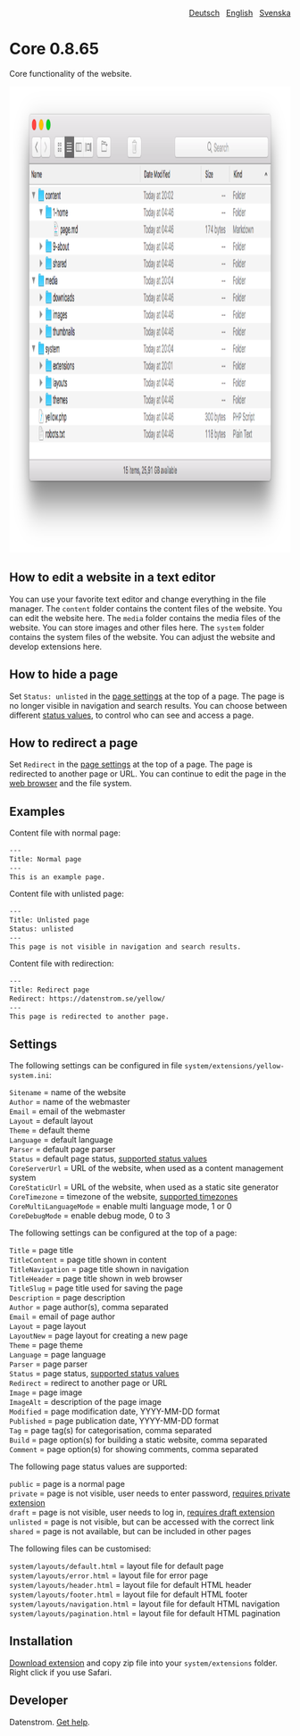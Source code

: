 <p align="right"><a href="README-de.md">Deutsch</a> &nbsp; <a href="README.md">English</a> &nbsp; <a href="README-sv.md">Svenska</a></p>

# Core 0.8.65

Core functionality of the website.

<p align="center"><img src="core-screenshot.png?raw=true" width="795" height="836" alt="Screenshot"></p>

## How to edit a website in a text editor

You can use your favorite text editor and change everything in the file manager. The `content` folder contains the content files of the website. You can edit the website here. The `media` folder contains the media files of the website. You can store images and other files here. The `system` folder contains the system files of the website. You can adjust the website and develop extensions here.

## How to hide a page

Set `Status: unlisted` in the [page settings](#settings-page) at the top of a page. The page is no longer visible in navigation and search results. You can choose between different [status values](#settings-status), to control who can see and access a page.

## How to redirect a page

Set `Redirect` in the [page settings](#settings-page) at the top of a page. The page is redirected to another page or URL. You can continue to edit the page in the [web browser](https://github.com/datenstrom/yellow-extensions/tree/master/source/edit) and the file system.

## Examples

Content file with normal page:

    ---
    Title: Normal page
    ---
    This is an example page.

Content file with unlisted page:

    ---
    Title: Unlisted page
    Status: unlisted
    ---
    This page is not visible in navigation and search results.

Content file with redirection:

    ---
    Title: Redirect page
    Redirect: https://datenstrom.se/yellow/
    ---
    This page is redirected to another page.

## Settings

<a id="settings-system"></a>The following settings can be configured in file `system/extensions/yellow-system.ini`:

`Sitename` = name of the website  
`Author` = name of the webmaster  
`Email` = email of the webmaster  
`Layout` = default layout  
`Theme` = default theme  
`Language` = default language  
`Parser` = default page parser  
`Status` = default page status, [supported status values](#settings-status)  
`CoreServerUrl` = URL of the website, when used as a content management system  
`CoreStaticUrl` = URL of the website, when used as a static site generator  
`CoreTimezone` = timezone of the website, [supported timezones](https://www.php.net/manual/en/timezones.php)  
`CoreMultiLanguageMode` = enable multi language mode, 1 or 0  
`CoreDebugMode` = enable debug mode, 0 to 3  

<a id="settings-page"></a>The following settings can be configured at the top of a page:

`Title` = page title  
`TitleContent` = page title shown in content  
`TitleNavigation` = page title shown in navigation  
`TitleHeader` = page title shown in web browser  
`TitleSlug` = page title used for saving the page  
`Description` = page description  
`Author` = page author(s), comma separated  
`Email` = email of page author  
`Layout` = page layout  
`LayoutNew` = page layout for creating a new page  
`Theme` = page theme  
`Language` = page language  
`Parser` = page parser  
`Status` = page status, [supported status values](#settings-status)  
`Redirect` = redirect to another page or URL  
`Image` = page image  
`ImageAlt` = description of the page image  
`Modified` = page modification date, YYYY-MM-DD format  
`Published` = page publication date, YYYY-MM-DD format  
`Tag` = page tag(s) for categorisation, comma separated  
`Build` = page option(s) for building a static website, comma separated  
`Comment` = page option(s) for showing comments, comma separated  

<a id="settings-status"></a>The following page status values are supported:

`public` = page is a normal page  
`private` = page is not visible, user needs to enter password, [requires private extension](https://github.com/schulle4u/yellow-extensions-schulle4u/tree/master/private)  
`draft` = page is not visible, user needs to log in, [requires draft extension](https://github.com/datenstrom/yellow-extensions/tree/master/source/draft)  
`unlisted` = page is not visible, but can be accessed with the correct link  
`shared` = page is not available, but can be included in other pages  

<a id="settings-files"></a>The following files can be customised:

`system/layouts/default.html` = layout file for default page  
`system/layouts/error.html` = layout file for error page  
`system/layouts/header.html` = layout file for default HTML header  
`system/layouts/footer.html` = layout file for default HTML footer  
`system/layouts/navigation.html` = layout file for default HTML navigation  
`system/layouts/pagination.html` = layout file for default HTML pagination  

## Installation

[Download extension](https://github.com/datenstrom/yellow-extensions/raw/master/zip/core.zip) and copy zip file into your `system/extensions` folder. Right click if you use Safari.

## Developer

Datenstrom. [Get help](https://datenstrom.se/yellow/help/).
